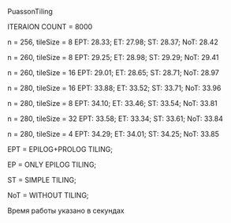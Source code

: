 PuassonTiling

ITERAION COUNT = 8000

n = 256, tileSize = 8
EPT: 28.33; ET: 27.98; ST: 28.37; NoT: 28.42

n = 260, tileSize = 8
EPT: 29.25; ET: 28.98; ST: 29.29; NoT: 29.41

n = 260, tileSize = 16
EPT: 29.01; ET: 28.65; ST: 28.71; NoT: 28.97

n = 280, tileSize = 16
EPT: 33.88; ET: 33.52; ST: 33.71; NoT: 33.96

n = 280, tileSize = 8
EPT: 34.10; ET: 33.46; ST: 33.54; NoT: 33.81

n = 280, tileSize = 32
EPT: 33.58; ET: 33.34; ST: 33.61; NoT: 33.84

n = 280, tileSize = 4
EPT: 34.29; ET: 34.01; ST: 34.25; NoT: 33.85

EPT = EPILOG+PROLOG TILING;

EP = ONLY EPILOG TILING;

ST = SIMPLE TILING;

NoT = WITHOUT TILING;

Время работы указано в секундах
